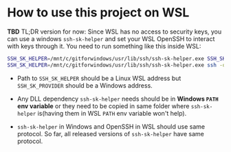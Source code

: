 # How to use this project on WSL

**TBD**
TL;DR version for now:
Since WSL has no access to security keys, you can use a windows `ssh-sk-helper` and set your WSL OpenSSH to interact with keys through it.
You need to run something like this inside WSL:

```bash
SSH_SK_HELPER=/mnt/c/gitforwindows/usr/lib/ssh/ssh-sk-helper.exe SSH_SK_PROVIDER=c:/gitforwindows/usr/lib/winhello.dll ssh-keygen -t ecdsa-sk
SSH_SK_HELPER=/mnt/c/gitforwindows/usr/lib/ssh/ssh-sk-helper.exe ssh -oSecurityKeyProvider=c:/gitforwindows/usr/lib/winhello.dll user@host
```

- Path to `SSH_SK_HELPER` should be a Linux WSL address but `SSH_SK_PROVIDER` should be a Windows address.

- Any DLL dependency `ssh-sk-helper` needs should be in **Windows `PATH` env variable** or they need to be copied in same folder where `ssh-sk-helper` is(having them in WSL `PATH` env variable won't help).

- `ssh-sk-helper` in Windows and OpenSSH in WSL should use same protocol. So far, all released versions of `ssh-sk-helper` have same protocol.
